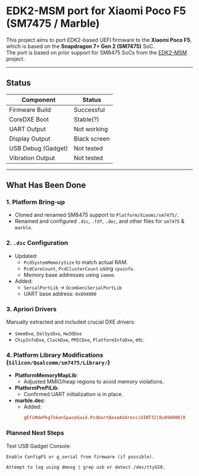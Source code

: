 # EDK2-MSM port for Xiaomi Poco F5 (SM7475 / Marble)

This project aims to port EDK2-based UEFI firmware to the **Xiaomi Poco F5**, which is based on the **Snapdragon 7+ Gen 2 (SM7475)** SoC.  
The port is based on prior support for SM8475 SoCs from the [EDK2-MSM](https://github.com/edk2-porting/edk2-msm) project.

---

## Status

| Component         | Status        |
|------------------|----------------|
| Firmware Build    | Successful   |
| CoreDXE Boot      | Stable(?)    |
| UART Output       | Not working  |
| Display Output    | Black screen |
| USB Debug (Gadget)| Not tested   |
| Vibration Output  | Not tested   |

---

## What Has Been Done

### 1. Platform Bring-up
- Cloned and renamed SM8475 support to `Platform/Xiaomi/sm7475/`.
- Renamed and configured `.dsc`, `.fdf`, `.dec`, and other files for `sm7475` & `marble`.

### 2. `.dsc` Configuration
- Updated:
  - `PcdSystemMemorySize` to match actual RAM.
  - `PcdCoreCount`, `PcdClusterCount` using `cpuinfo`.
  - Memory base addresses using `iomem`.
- Added:
  - `SerialPortLib` → `QcomGeniSerialPortLib`
  - UART base address: `0x894000` 

### 3. Apriori Drivers
Manually extracted and included crucial DXE drivers:
- `SmemDxe`, `DalSysDxe`, `HwIODxe`
- `ChipInfoDxe`, `ClockDxe`, `PMICDxe`, `PlatformInfoDxe`, etc.

### 4. Platform Library Modifications (`Silicon/Qualcomm/sm7475/Library/`)
- **PlatformMemoryMapLib**:
  - Adjusted MMIO/heap regions to avoid memory violations.
- **PlatformPrePiLib**:
  - Confirmed UART initialization is in place.
- **marble.dec**:
  - Added:
    ```ini
    gEfiMdePkgTokenSpaceGuid.PcdUartBaseAddress|UINT32|0x894000|0
    ```
### Planned Next Steps
Test USB Gadget Console:

    Enable ConfigFS or g_serial from firmware (if possible).

    Attempt to log using dmesg | grep usb or detect /dev/ttyGS0.